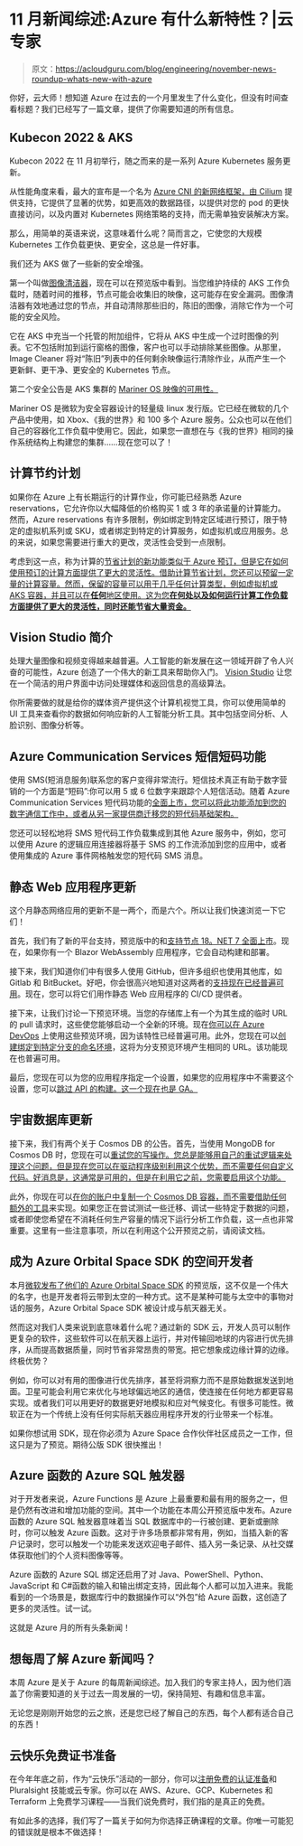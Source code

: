 # 11 月新闻综述:Azure 有什么新特性？|云专家

> 原文：<https://acloudguru.com/blog/engineering/november-news-roundup-whats-new-with-azure>

你好，云大师！想知道 Azure 在过去的一个月里发生了什么变化，但没有时间查看标题？我们已经写了一篇文章，提供了你需要知道的所有信息。

## Kubecon 2022 & AKS

Kubecon 2022 在 11 月初举行，随之而来的是一系列 Azure Kubernetes 服务更新。

从性能角度来看，最大的宣布是一个名为 [Azure CNI 的新网络框架，由 Cilium](https://techcommunity.microsoft.com/t5/azure-networking-blog/azure-cni-powered-by-cilium-for-azure-kubernetes-service-aks/ba-p/3662341) 提供支持，它提供了显著的优势，如更高效的数据路径，以提供对您的 pod 的更快直接访问，以及内置对 Kubernetes 网络策略的支持，而无需单独安装解决方案。

那么，用简单的英语来说，这意味着什么呢？简而言之，它使您的大规模 Kubernetes 工作负载更快、更安全，这总是一件好事。

我们还为 AKS 做了一些新的安全增强。

第一个叫做[图像清洁器](https://learn.microsoft.com/en-us/azure/aks/image-cleaner?tabs=azure-cli)，现在可以在预览版中看到。当您维护持续的 AKS 工作负载时，随着时间的推移，节点可能会收集旧的映像，这可能存在安全漏洞。图像清洁器有效地通过您的节点，并自动清除那些旧的，陈旧的图像，消除它作为一个可能的安全风险。

它在 AKS 中充当一个托管的附加组件，它将从 AKS 中生成一个过时图像的列表。它不包括附加到运行窗格的图像，客户也可以手动排除某些图像。从那里，Image Cleaner 将对“陈旧”列表中的任何剩余映像运行清除作业，从而产生一个更新鲜、更干净、更安全的 Kubernetes 节点。

第二个安全公告是 AKS 集群的 [Mariner OS 映像的可用性。](https://microsoft.github.io/CBL-Mariner/docs/#key-capabilities-of-cbl-mariner-linux)

Mariner OS 是微软为安全容器设计的轻量级 linux 发行版。它已经在微软的几个产品中使用，如 Xbox、《我的世界》和 100 多个 Azure 服务。公众也可以在他们自己的容器化工作负载中使用它。因此，如果您一直想在与《我的世界》相同的操作系统结构上构建您的集群……现在您可以了！

## 计算节约计划

如果你在 Azure 上有长期运行的计算作业，你可能已经熟悉 Azure reservations，它允许你以大幅降低的价格购买 1 或 3 年的承诺量的计算能力。然而，Azure reservations 有许多限制，例如绑定到特定区域进行预订，限于特定的虚拟机系列或 SKU，或者绑定到特定的计算服务，如虚拟机或应用服务。总的来说，如果您需要进行重大的更改，灵活性会受到一点限制。

考虑到这一点，称为计算的[节省计划的新功能类似于 Azure 预订，但是它在如何使用预订的计算方面提供了更大的灵活性。借助计算节省计划，您还可以预留一定量的计算容量。然而，保留的容量可以用于几乎任何计算类型，例如虚拟机或 AKS 容器，并且可以在**任何**地区使用。这为您**在何处以及如何运行计算工作负载方面提供了更大的灵活性，同时还能节省大量资金。**](https://azure.microsoft.com/en-us/pricing/offers/savings-plan-compute/#how-it-works)

## **Vision Studio 简介**

处理大量图像和视频变得越来越普遍。人工智能的新发展在这一领域开辟了令人兴奋的可能性，Azure 创造了一个伟大的新工具来帮助你入门。 [Vision Studio](https://azure.microsoft.com/en-au/blog/introducing-vision-studio-a-uibased-demo-interface-for-computer-vision/) 让您在一个简洁的用户界面中访问处理媒体和返回信息的高级算法。

你所需要做的就是给你的媒体资产提供这个计算机视觉工具，你可以使用简单的 UI 工具来查看你的数据如何响应新的人工智能分析工具。其中包括空间分析、人脸识别、图像分析等。

## **Azure Communication Services 短信短码功能**

使用 SMS(短消息服务)联系您的客户变得非常流行。短信技术真正有助于数字营销的一个方面是“短码”:你可以用 5 或 6 位数字来跟踪个人短信活动。随着 Azure Communication Services 短代码功能的[全面上市，您可以将此功能添加到您的数字通信工作中，或者从另一家提供商迁移您的短代码基础架构。](https://azure.microsoft.com/en-au/updates/generally-available-azure-communication-services-short-code-functionality-for-sms/)

您还可以轻松地将 SMS 短代码工作负载集成到其他 Azure 服务中，例如，您可以使用 Azure 的逻辑应用连接器将基于 SMS 的工作流添加到您的应用中，或者使用集成的 Azure 事件网格触发您的短代码 SMS 消息。

## 静态 Web 应用程序更新

这个月静态网络应用的更新不是一两个，而是六个。所以让我们快速浏览一下它们！

首先，我们有了新的平台支持，预览版中的和[支持](https://azure.microsoft.com/en-us/updates/generally-available-azure-static-web-apps-now-fully-supports-net-7/)[节点 18。NET 7 全面上市](https://azure.microsoft.com/en-us/updates/public-preview-azure-static-web-apps-now-supports-node-18/)。现在，如果你有一个 Blazor WebAssembly 应用程序，它会自动构建和部署。

接下来，我们知道你们中有很多人使用 GitHub，但许多组织也使用其他库，如 Gitlab 和 BitBucket。好吧，你会很高兴地知道对这两者的[支持现在已经普遍可用](https://azure.microsoft.com/en-us/updates/generally-available-static-web-apps-support-for-gitlab-and-bitbucket/)。现在，您可以将它们用作静态 Web 应用程序的 CI/CD 提供者。

接下来，让我们讨论一下预览环境。当您的存储库上有一个为其生成的临时 URL 的 pull 请求时，这些使您能够启动一个全新的环境。现在[你可以在 Azure DevOps](https://azure.microsoft.com/en-us/updates/generally-available-static-web-apps-support-for-preview-environments-in-azure-devops/) 上使用这些预览环境，因为该特性已经普遍可用。此外，您现在可以[创建绑定到特定分支的命名环境](https://azure.microsoft.com/en-us/updates/generally-available-static-web-apps-support-for-stable-urls-for-preview-environments/)，这将为分支预览环境产生相同的 URL。该功能现在也普遍可用。

最后，您现在可以为您的应用程序指定一个设置，如果您的应用程序中不需要这个设置，您可以[跳过 API 的构建。这一个现在也是 GA。](https://learn.microsoft.com/en-us/azure/static-web-apps/build-configuration?tabs=github-actions#skip-building-the-api)

## 宇宙数据库更新

接下来，我们有两个关于 Cosmos DB 的公告。首先，当使用 MongoDB for Cosmos DB 时，您现在可以[重试您的写操作。您总是能够用自己的重试逻辑来处理这个问题，但是现在您可以在驱动程序级别利用这个优势，而不需要任何自定义代码。好消息是，这通常是可用的，但是在利用它之前，您需要启用这个功能。](https://learn.microsoft.com/en-us/azure/cosmos-db/mongodb/feature-support-42#retryable-writes)

此外，你现在可以[在你的账户中复制一个 Cosmos DB 容器，而不需要借助任何额外的工具](https://learn.microsoft.com/en-us/azure/cosmos-db/intra-account-container-copy)来实现。如果您正在尝试测试一些迁移、调试一些特定于数据的问题，或者即使您希望在不消耗任何生产容量的情况下运行分析工作负载，这一点也非常重要。这里有一些注意事项，所以在利用这个公开预览之前，请阅读文档。

## 成为 Azure Orbital Space SDK 的空间开发者

本月[微软发布了他们的 Azure Orbital Space SDK](https://azure.microsoft.com/en-us/blog/any-developer-can-be-a-space-developer-with-the-new-azure-orbital-space-sdk/) 的预览版，这不仅是一个伟大的名字，也是开发者将云带到太空的一种方式。这不是某种可能与太空中的事物对话的服务，Azure Orbital Space SDK 被设计成与航天器无关。

然而这对我们人类来说到底意味着什么呢？通过新的 SDK 云，开发人员可以制作更复杂的软件，这些软件可以在航天器上运行，并对传输回地球的内容进行优先排序，从而提高数据质量，同时节省非常昂贵的带宽。把它想象成边缘计算的边缘。终极优势？

例如，你可以对有用的图像进行优先排序，甚至将洞察力而不是原始数据发送到地面。卫星可能会利用它来优化与地球偏远地区的通信，使连接在任何地方都更容易实现。或者我们可以用更好的数据更好地模拟和应对气候变化。有很多可能性。微软正在为一个传统上没有任何实际航天器应用程序开发的行业带来一个标准。

如果你想试用 SDK，现在你必须为 Azure Space 合作伙伴社区成员之一工作，但这只是为了预览。期待公版 SDK 很快推出！

## Azure 函数的 Azure SQL 触发器

对于开发者来说，Azure Functions 是 Azure 上最重要和最有用的服务之一，但是仍然有改进和增加功能的空间。其中一个功能在本周公开预览版中发布。Azure 函数的 Azure SQL 触发器意味着当 SQL 数据库中的一行被创建、更新或删除时，你可以触发 Azure 函数。这对于许多场景都非常有用，例如，当插入新的客户记录时，您可以触发一个功能来发送欢迎电子邮件、插入另一条记录、从社交媒体获取他们的个人资料图像等等。

Azure 函数的 Azure SQL 绑定还启用了对 Java、PowerShell、Python、JavaScript 和 C#函数的输入和输出绑定支持，因此每个人都可以加入进来。我能看到的一个场景是，数据库行中的数据操作可以“外包”给 Azure 函数，这创造了更多的灵活性。试一试。

这就是 Azure 月的所有头条新闻！

## 想每周了解 Azure 新闻吗？

本周 Azure 是关于 Azure 的每周新闻综述。加入我们的专家主持人，因为他们涵盖了你需要知道的关于过去一周发展的一切，保持简短、有趣和信息丰富。

无论您是刚刚开始您的云之旅，还是您已经了解自己的东西，每个人都有适合自己的东西！

## 云快乐免费证书准备

在今年年底之前，作为“云快乐”活动的一部分，你可以[注册免费的认证准备](https://www.pluralsight.com/offer/cloud-certification)和 Pluralsight 技能或云专家。你可以在 AWS、Azure、GCP、Kubernetes 和 Terraform 上免费学习课程——当我们说免费时，我们指的是真正的免费。

有如此多的选择，我们写了一篇关于如何为你选择正确课程的文章。你唯一可能犯的错误就是根本不做选择！
